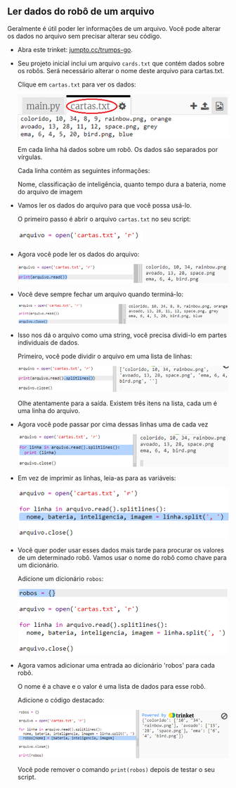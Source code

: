 ## Ler dados do robô de um arquivo

Geralmente é útil poder ler informações de um arquivo. Você pode alterar os dados no arquivo sem precisar alterar seu código.

+ Abra este trinket: <a href="http://jumpto.cc/trumps-go" target="_blank">jumpto.cc/trumps-go</a>.

+ Seu projeto inicial inclui um arquivo `cards.txt` que contém dados sobre os robôs. Será necessário alterar o nome deste arquivo para cartas.txt.
    
    Clique em `cartas.txt` para ver os dados:
    
    ![screenshot](images/robotrumps-cards.png)
    
    Em cada linha há dados sobre um robô. Os dados são separados por vírgulas.
    
    Cada linha contém as seguintes informações:
    
    Nome, classificação de inteligência, quanto tempo dura a bateria, nome do arquivo de imagem

+ Vamos ler os dados do arquivo para que você possa usá-lo.
    
    O primeiro passo é abrir o arquivo `cartas.txt` no seu script:
    
    ![screenshot](images/robotrumps-open.png)

+ Agora você pode ler os dados do arquivo:
    
    ![screenshot](images/robotrumps-read.png)

+ Você deve sempre fechar um arquivo quando terminá-lo:
    
    ![screenshot](images/robotrumps-close.png)

+ Isso nos dá o arquivo como uma string, você precisa dividi-lo em partes individuais de dados.
    
    Primeiro, você pode dividir o arquivo em uma lista de linhas:
    
    ![screenshot](images/robotrumps-lines.png)
    
    Olhe atentamente para a saída. Existem três itens na lista, cada um é uma linha do arquivo.

+ Agora você pode passar por cima dessas linhas uma de cada vez
    
    ![screenshot](images/robotrumps-loop.png)

+ Em vez de imprimir as linhas, leia-as para as variáveis:
    
    ![screenshot](images/robotrumps-variables.png)

+ Você quer poder usar esses dados mais tarde para procurar os valores de um determinado robô. Vamos usar o nome do robô como chave para um dicionário.
    
    Adicione um dicionário `robos`:
    
    ![screenshot](images/robotrumps-dict.png)

+ Agora vamos adicionar uma entrada ao dicionário 'robos' para cada robô.
    
    O nome é a chave e o valor é uma lista de dados para esse robô.
    
    Adicione o código destacado:
    
    ![screenshot](images/robotrumps-data.png)
    
    Você pode remover o comando `print(robos)` depois de testar o seu script.